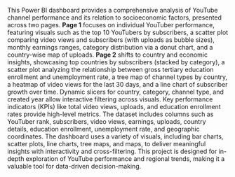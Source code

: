 This Power BI dashboard provides a comprehensive analysis of YouTube channel performance and its relation to socioeconomic factors, presented across two 
pages. **Page 1** focuses on individual YouTuber performance, featuring visuals such as the top 10 YouTubers by subscribers, a scatter plot comparing video
views and subscribers (with uploads as bubble sizes), monthly earnings ranges, category distribution via a donut chart, and a country-wise map of uploads. 
**Page 2** shifts to country and economic insights, showcasing top countries by subscribers (stacked by category), a scatter plot analyzing the relationship
between gross tertiary education enrollment and unemployment rate, a tree map of channel types by country, a heatmap of video views for the last 30 days, and 
a line chart of subscriber growth over time. Dynamic slicers for country, category, channel type, and created year allow interactive filtering across visuals. Key performance indicators (KPIs) like total video views, uploads, and education enrollment rates provide high-level metrics. The dataset includes columns such as YouTuber rank, subscribers, video views, earnings, uploads, country details, education enrollment, unemployment rate, and geographic coordinates. The dashboard uses a variety of visuals, including bar charts, scatter plots, line charts, tree maps, and maps, to deliver meaningful insights with interactivity and cross-filtering. This project is designed for in-depth exploration of YouTube performance and regional trends, making it a valuable tool for data-driven decision-making.
